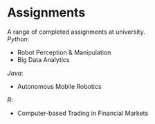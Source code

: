 # Assignments
A range of completed assignments at university. 
<br />
*Python*:
- Robot Perception & Manipulation
- Big Data Analytics

*Java*:
- Autonomous Mobile Robotics

*R*:
- Computer-based Trading in Financial Markets
